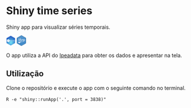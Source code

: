 # Shiny time series

Shiny app para visualizar séries temporais.

<div>
 <img src="https://github.com/rstudio/hex-stickers/blob/master/PNG/RStudio.png" width="25"> 
 <img src="https://github.com/rstudio/shiny/blob/main/man/figures/logo.png" width="25"> 
</div>

O app utiliza a API do [Ipeadata](http://ipeadata.gov.br/) para obter os dados e apresentar na tela.

## Utilização

Clone o repositório e execute o app com o seguinte comando no terminal.

```shell
R -e "shiny::runApp('.', port = 3838)"
```
